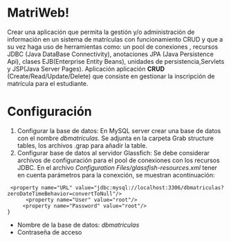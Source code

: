 # MatriWeb!

Crear una aplicación ​que permita la gestión y/o administración de información en un sistema de matrículas con funcionamiento CRUD y que a su vez haga uso de herramientas como: un pool de conexiones , recursos ​JDBC (Java DataBase Connectivity), anotaciones ​JPA (Java Persistence Api), clases ​EJB​(Enterprise Entity​ ​Beans),​ ​unidades​ ​de​ ​persistencia,​ ​Servlets​ ​y​ ​​JSP​(Java​ ​Server​ ​Pages).
Aplicación aplicación **CRUD** (Create/Read/Update/Delete) que consiste en gestionar la inscripción de matrícula para el estudiante.

# Configuración
1. Configurar la base de datos: En MySQL server crear una base de datos con el nombre *dbmatriculas*. Se adjunta en la carpeta Grab structure tables, los archivos .grap para añadir la table.
2.  Configurar base de datos al servidor Glassfich: Se debe considerar archivos de configuración para el pool de conexiones con los recursos JDBC.
En el archivo *Configuration Files/glassfish-resources.xml* tener en cuenta parámetros para la conexción, se muestran acontinuación:

```
 <property name="URL" value="jdbc:mysql://localhost:3306/dbmatriculas?zeroDateTimeBehavior=convertToNull"/>       
      <property name="User" value="root"/>
     <property name="Password" value="root"/>
}
```

     
 - Nombre de la base de datos: *dbmatriculas*
 - Contraseña de acceso



